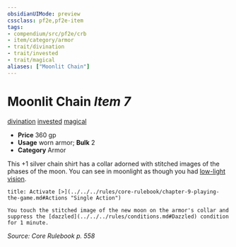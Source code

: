 ```yaml
---
obsidianUIMode: preview
cssclass: pf2e,pf2e-item
tags:
- compendium/src/pf2e/crb
- item/category/armor
- trait/divination
- trait/invested
- trait/magical
aliases: ["Moonlit Chain"]
---
```

# Moonlit Chain *Item 7*  
[divination](../../../Rules/traits/divination.md)  [invested](../../../Rules/traits/invested.md)  [magical](../../../Rules/traits/magical.md)  

- **Price** 360 gp
- **Usage** worn armor; **Bulk** 2
- **Category** Armor

This +1 silver chain shirt has a collar adorned with stitched images of the phases of the moon. You can see in moonlight as though you had [low-light vision](../../../Rules/abilities/low-light-vision.md).

```ad-embed-ability
title: Activate [>](../../../rules/core-rulebook/chapter-9-playing-the-game.md#Actions "Single Action")

You touch the stitched image of the new moon on the armor's collar and suppress the [dazzled](../../../rules/conditions.md#Dazzled) condition for 1 minute.
```

*Source: Core Rulebook p. 558*
